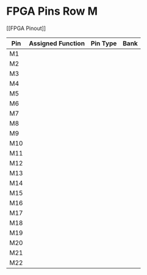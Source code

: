 # FPGA Pins Row M
[[FPGA Pinout]]

| Pin | Assigned Function | Pin Type | Bank |
| --- | ----------------- | -------- | ---- |
| M1  |                   |          |      |
| M2  |                   |          |      |
| M3  |                   |          |      |
| M4  |                   |          |      |
| M5  |                   |          |      |
| M6  |                   |          |      |
| M7  |                   |          |      |
| M8  |                   |          |      |
| M9  |                   |          |      |
| M10 |                   |          |      |
| M11 |                   |          |      |
| M12 |                   |          |      |
| M13 |                   |          |      |
| M14 |                   |          |      |
| M15 |                   |          |      |
| M16 |                   |          |      |
| M17 |                   |          |      |
| M18 |                   |          |      |
| M19 |                   |          |      |
| M20 |                   |          |      |
| M21 |                   |          |      |
| M22 |                   |          |      |
